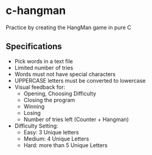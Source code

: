 # c-hangman
Practice by creating the HangMan game in pure C

## Specifications

- Pick words in a text file
- Limited number of tries
- Words must not have special characters
- UPPERCASE letters must be converted to lowercase
- Visual feedback for:
  - Opening, Choosing Difficulty
  - Closing the program
  - Winning
  - Losing
  - Number of tries left (Counter + Hangman)
- Difficulty Setting:
  - Easy: 3 Unique letters
  - Medium: 4 Unique Letters
  - Hard: more than 5 Unique Letters
 
